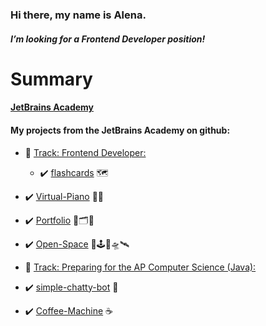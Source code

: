 ### Hi there, my name is Alena.
#### *I’m looking for a Frontend Developer position!*

# Summary

#### [JetBrains Academy](https://hyperskill.org/profile/3929743)
#### My projects from the JetBrains Academy on github:

-   :large_blue_diamond: [Track: Frontend Developer:](https://hyperskill.org/tracks/5)
    -   :heavy_check_mark:  [flashcards](https://github.com/Alena2020/flashcards) 🗺
-    :heavy_check_mark:  [Virtual-Piano](https://github.com/Alena2020/Virtual-Piano) 🎹🎼  
-   :heavy_check_mark:  [Portfolio](https://github.com/Alena2020/Portfolio) 🧰🗂🌌
-    :heavy_check_mark:  [Open-Space](https://github.com/Alena2020/Open-Space) 🌌🕹🚀🛸🛰
-   :large_blue_diamond: [Track: Preparing for the AP Computer Science (Java):](https://hyperskill.org/tracks/8)

   - :heavy_check_mark: [simple-chatty-bot](https://github.com/Alena2020/simple-chatty-bot) 🤖
   - :heavy_check_mark: [Coffee-Machine](https://github.com/Alena2020/Coffee-Machine) ☕️

  
       







<!--
**Alena2020/Alena2020** is a ✨ _special_ ✨ repository because its `README.md` (this file) appears on your GitHub profile.
Languages and Tools:    
Books: 
Libraries and Frameworks:  


Here are some ideas to get you started:

- 🔭 I’m currently working on ...
- 🌱 I’m currently learning ...
- 👯 I’m looking to collaborate on ...
- 🤔 I’m looking for help with ...
- 💬 Ask me about ...
- 📫 How to reach me: ...
- 😄 Pronouns: ...
- ⚡ Fun fact: ...
-->
